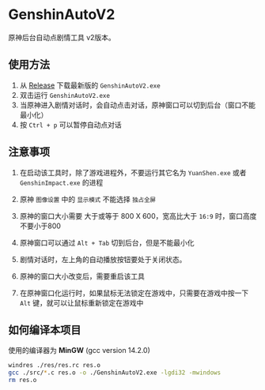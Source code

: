 # GenshinAutoV2
原神后台自动点剧情工具 v2版本。

## 使用方法
1. 从 [Release](https://github.com/SyrieYume/GenshinAutoV2/releases/latest) 下载最新版的 `GenshinAutoV2.exe`
2. 双击运行 `GenshinAutoV2.exe`
3. 当原神进入剧情对话时，会自动点击对话，原神窗口可以切到后台（窗口不能最小化）
4. 按 `Ctrl + p` 可以暂停自动点对话

## 注意事项
1. 在启动该工具时，除了游戏进程外，不要运行其它名为 `YuanShen.exe` 或者 `GenshinImpact.exe` 的进程
  
2. 原神 `图像设置` 中的 `显示模式` 不能选择 `独占全屏`

3. 原神的窗口大小需要 大于或等于 800 X 600，宽高比大于 `16:9` 时，窗口高度不要小于800
   
4. 原神窗口可以通过 `Alt + Tab` 切到后台，但是不能最小化

5. 剧情对话时，左上角的自动播放按钮要处于关闭状态。 

6. 原神的窗口大小改变后，需要重启该工具
   
7. 在原神窗口化运行时，如果鼠标无法锁定在游戏中，只需要在游戏中按一下 `Alt` 键，就可以让鼠标重新锁定在游戏中

## 如何编译本项目
使用的编译器为 **MinGW** (gcc version 14.2.0)
```bash
windres ./res/res.rc res.o
gcc ./src/*.c res.o -o ./GenshinAutoV2.exe -lgdi32 -mwindows
rm res.o
```


